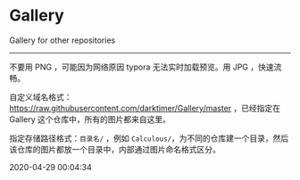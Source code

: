 # Gallery
Gallery for other repositories

------

不要用 PNG ，可能因为网络原因 typora 无法实时加载预览。用 JPG ，快速流畅。

自定义域名格式：https://raw.githubusercontent.com/darktimer/Gallery/master ，已经指定在 Gallery 这个仓库中，所有的图片都来自这里。

指定存储路径格式：`目录名/` ，例如 `Calculous/`，为不同的仓库建一个目录，然后该仓库的图片都放一个目录中，内部通过图片命名格式区分。

2020-04-29 00:04:34


